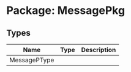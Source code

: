 # Package: MessagePkg

## Types

| Name         | Type | Description |
| ------------ | ---- | ----------- |
| MessagePType |      |             |

